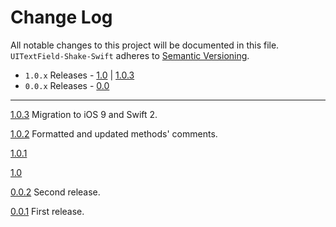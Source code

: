 # Change Log
All notable changes to this project will be documented in this file.
`UITextField-Shake-Swift` adheres to [Semantic Versioning](http://semver.org/).

- `1.0.x` Releases - [1.0](#10) | [1.0.3](#103)
- `0.0.x` Releases - [0.0](#00)

---

[1.0.3](https://github.com/King-Wizard/UITextField-Shake-Swift/releases/tag/1.0.3)
Migration to iOS 9 and Swift 2.

[1.0.2](https://github.com/King-Wizard/UITextField-Shake-Swift/releases/tag/1.0.2)
Formatted and updated methods' comments.

[1.0.1](https://github.com/King-Wizard/UITextField-Shake-Swift/releases/tag/1.0.1)

[1.0](https://github.com/King-Wizard/UITextField-Shake-Swift/releases/tag/1.0)

[0.0.2](https://github.com/King-Wizard/UITextField-Shake-Swift/releases/tag/0.0.2)
Second release.

[0.0.1](https://github.com/King-Wizard/UITextField-Shake-Swift/releases/tag/0.0.1)
First release.
